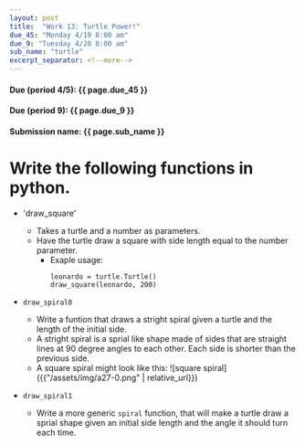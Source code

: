 ```yaml
---
layout: post
title:  "Work 13: Turtle Power!"
due_45: "Monday 4/19 8:00 am"
due_9: "Tuesday 4/20 8:00 am"
sub_name: "turtle"
excerpt_separator: <!--more-->
---
```


#### Due (period 4/5): {{ page.due_45 }}
#### Due (period 9): {{ page.due_9 }}

#### Submission name: {{ page.sub_name }}
<!--more-->

# Write the following functions in python.
* 'draw_square'
  - Takes a turtle and a number as parameters.
  - Have the turtle draw a square with side length equal to the number parameter.
    - Exaple usage:
      ```
      leonardo = turtle.Turtle()
      draw_square(leonardo, 200)
      ```

* `draw_spiral0`
  - Write a funtion that draws a stright spiral given a turtle and the length of the initial side.
  - A stright spiral is a sprial like shape made of sides that are straight lines at 90 degree angles to each other. Each side is shorter than the previous side.
  - A square spiral might look like this: ![square spiral]({{"/assets/img/a27-0.png" | relative_url}})

* `draw_spiral1`
  - Write a more generic `spiral` function, that will make a turtle draw a sprial shape given an initial side length and the angle it should turn each time.
